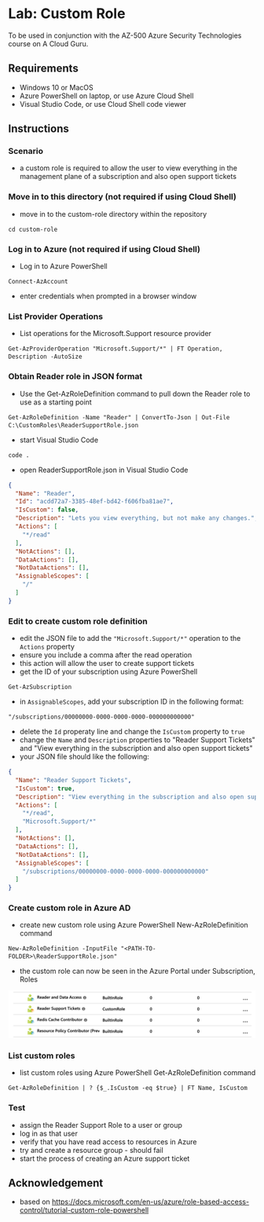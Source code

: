 # Lab: Custom Role

To be used in conjunction with the AZ-500 Azure Security Technologies course on A Cloud Guru.

## Requirements
* Windows 10 or MacOS
* Azure PowerShell on laptop, or use Azure Cloud Shell
* Visual Studio Code, or use Cloud Shell code viewer 

## Instructions

### Scenario
* a custom role is required to allow the user to view everything in the management plane of a subscription and also open support tickets

### Move in to this directory (not required if using Cloud Shell)
* move in to the custom-role directory within the repository
```
cd custom-role
```

### Log in to Azure (not required if using Cloud Shell)
* Log in to Azure PowerShell
```
Connect-AzAccount
```
* enter credentials when prompted in a browser window

### List Provider Operations
* List operations for the Microsoft.Support resource provider
```
Get-AzProviderOperation "Microsoft.Support/*" | FT Operation, Description -AutoSize
```

### Obtain Reader role in JSON format
* Use the Get-AzRoleDefinition command to pull down the Reader role to use as a starting point
```
Get-AzRoleDefinition -Name "Reader" | ConvertTo-Json | Out-File C:\CustomRoles\ReaderSupportRole.json
```
* start Visual Studio Code
```
code .
```
* open ReaderSupportRole.json in Visual Studio Code
```json
{
  "Name": "Reader",
  "Id": "acdd72a7-3385-48ef-bd42-f606fba81ae7",
  "IsCustom": false,
  "Description": "Lets you view everything, but not make any changes.",
  "Actions": [
    "*/read"
  ],
  "NotActions": [],
  "DataActions": [],
  "NotDataActions": [],
  "AssignableScopes": [
    "/"
  ]
}
```

### Edit to create custom role definition
* edit the JSON file to add the `"Microsoft.Support/*"` operation to the `Actions` property
* ensure you include a comma after the read operation
* this action will allow the user to create support tickets
* get the ID of your subscription using Azure PowerShell
```
Get-AzSubscription
```
* in `AssignableScopes`, add your subscription ID in the following format:
```
"/subscriptions/00000000-0000-0000-0000-000000000000"
```
* delete the `Id` properaty line and change the `IsCustom` property to `true`
* change the `Name` and `Description` properties to "Reader Support Tickets" and "View everything in the subscription and also open support tickets"
* your JSON file should like the following:
```json
{
  "Name": "Reader Support Tickets",
  "IsCustom": true,
  "Description": "View everything in the subscription and also open support tickets.",
  "Actions": [
    "*/read",
    "Microsoft.Support/*"
  ],
  "NotActions": [],
  "DataActions": [],
  "NotDataActions": [],
  "AssignableScopes": [
    "/subscriptions/00000000-0000-0000-0000-000000000000"
  ]
}
```
### Create custom role in Azure AD
* create new custom role using Azure PowerShell New-AzRoleDefinition command
```
New-AzRoleDefinition -InputFile "<PATH-TO-FOLDER>\ReaderSupportRole.json"
```
* the custom role can now be seen in the Azure Portal under Subscription, Roles

![Alt text](custom-role.png?raw=true "Custom Resource Role")

### List custom roles
* list custom roles using Azure PowerShell Get-AzRoleDefinition command
```
Get-AzRoleDefinition | ? {$_.IsCustom -eq $true} | FT Name, IsCustom
```

### Test
* assign the Reader Support Role to a user or group
* log in as that user
* verify that you have read access to resources in Azure
* try and create a resource group - should fail
* start the process of creating an Azure support ticket

## Acknowledgement
* based on https://docs.microsoft.com/en-us/azure/role-based-access-control/tutorial-custom-role-powershell
